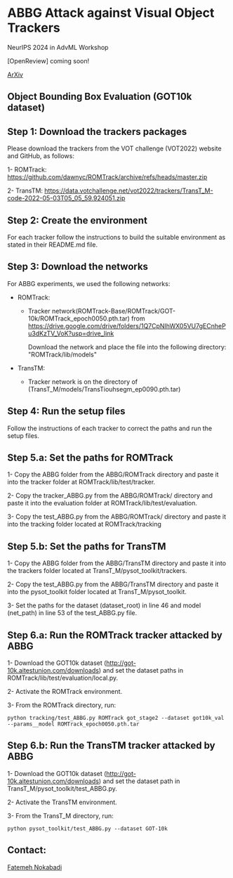 # ABBG Attack against Visual Object Trackers
NeurIPS 2024 in AdvML Workshop

[OpenReview] coming soon!

[ArXiv](https://arxiv.org/abs/2411.17468)


## Object Bounding Box Evaluation (GOT10k dataset)
## Step 1: Download the trackers packages
Please download the trackers from the VOT challenge (VOT2022) website and GitHub, as follows:

1- ROMTrack: https://github.com/dawnyc/ROMTrack/archive/refs/heads/master.zip 

2- TransTM: https://data.votchallenge.net/vot2022/trackers/TransT_M-code-2022-05-03T05_05_59.924051.zip 

## Step 2: Create the environment
For each tracker follow the instructions to build the suitable environment as stated in their README.md file. 

## Step 3: Download the networks 
For ABBG experiments, we used the following networks:

+ ROMTrack: 
    - Tracker network(ROMTrack-Base/ROMTrack/GOT-10k/ROMTrack_epoch0050.pth.tar) from https://drive.google.com/drive/folders/1Q7CpNIhWX05VU7gECnhePu3dKzTV_VoK?usp=drive_link

       Download the network and place the file into the following directory:
        "ROMTrack/lib/models"

+ TransTM:
    - Tracker network is on the directory of (TransT_M/models/TransTiouhsegm_ep0090.pth.tar)


## Step 4: Run the setup files 
Follow the instructions of each tracker to correct the paths and run the setup files. 

## Step 5.a: Set the paths for ROMTrack
1- Copy the ABBG folder from the ABBG/ROMTrack directory and paste it into the tracker folder at ROMTrack/lib/test/tracker.

2- Copy the tracker_ABBG.py from the ABBG/ROMTrack/ directory and paste it into the evaluation folder at ROMTrack/lib/test/evaluation. 

3- Copy the test_ABBG.py from the ABBG/ROMTrack/ directory and paste it into the tracking folder located at ROMTrack/tracking

## Step 5.b: Set the paths for TransTM
1- Copy the ABBG folder from the ABBG/TransTM directory and paste it into the trackers folder located at TransT_M/pysot_toolkit/trackers.

2- Copy the test_ABBG.py from the ABBG/TransTM directory and paste it into the pysot_toolkit folder located at TransT_M/pysot_toolkit.

3- Set the paths for the dataset (dataset_root) in line 46 and model (net_path) in line 53 of the test_ABBG.py file.

## Step 6.a: Run the ROMTrack tracker attacked by ABBG 

1- Download the GOT10k dataset (http://got-10k.aitestunion.com/downloads) and set the dataset paths in ROMTrack/lib/test/evaluation/local.py.

2- Activate the ROMTrack environment. 

3- From the ROMTrack directory, run:

```
python tracking/test_ABBG.py ROMTrack got_stage2 --dataset got10k_val --params__model ROMTrack_epoch0050.pth.tar
```

## Step 6.b: Run the TransTM tracker attacked by ABBG
1- Download the GOT10k dataset (http://got-10k.aitestunion.com/downloads) and set the dataset path in TransT_M/pysot_toolkit/test_ABBG.py.

2- Activate the TransTM environment. 

3- From the TransT_M directory, run:

```
python pysot_toolkit/test_ABBG.py --dataset GOT-10k
```

## Contact:


[Fatemeh Nokabadi](mailto:nourifatemeh1@gmail.com)
